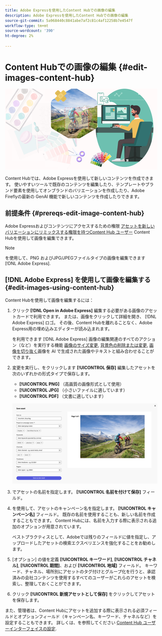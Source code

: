 ```yaml
---
title: Adobe Expressを使用したContent Hubでの画像の編集
description: Adobe Expressを使用したContent Hubでの画像の編集
source-git-commit: 5a968440c8841abe7af2c81c4af12258b7e4547f
workflow-type: tm+mt
source-wordcount: '390'
ht-degree: 2%

---
```


# Content Hubでの画像の編集 {#edit-images-content-hub}

![Adobe Expressを使用したContent Hubでの画像の編集](assets/edit-images-content-hub.png)

Content Hubでは、Adobe Expressを使用して新しいコンテンツを作成できます。 使いやすいツールで既存のコンテンツを編集したり、テンプレートやブランド要素を使用してオンブランドのバリエーションを作成したり、Adobe Fireflyの最新の GenAI 機能で新しいコンテンツを作成したりできます。

## 前提条件 {#prereqs-edit-image-content-hub}

Adobe Expressおよびコンテンツにアクセスするための権限 [アセットを新しいバリエーションにリミックスする権限を持つContent Hub ユーザー](/help/assets/deploy-content-hub.md#onboard-content-hub-users-remix-assets) Content Hubを使用して画像を編集できます。

>[!NOTE]
>
>を使用して、PNG およびJPG/JPEGファイルタイプの画像を編集できます [!DNL Adobe Express].

## [!DNL Adobe Express] を使用して画像を編集する {#edit-images-using-content-hub}

Content Hubを使用して画像を編集するには：

1. クリック **[!DNL Open in Adobe Express]** 編集する必要がある画像のアセットカードで利用できます。 または、画像をクリックして詳細を開き、 [!DNL Adobe Express] ロゴ。 その後、Content Hubを離れることなく、Adobe Express用の埋め込みエディターが読み込まれます。

   を利用できます [!DNL Adobe Express] 画像の編集関連のすべてのアクション（など）を実行する機能 [画像のサイズ変更](https://helpx.adobe.com/express/using/resize-image.html), [背景色の削除または変更](https://helpx.adobe.com/express/using/remove-background.html), [画像を切り抜く](https://helpx.adobe.com/express/using/crop-image.html)画像を AI で生成された画像やテキストと組み合わせることができます。

1. 変更を実行し、をクリックします **[!UICONTROL 保存]** 編集したアセットを次のいずれかの形式タイプで保存します。

   * **[!UICONTROL PNG]** （高画質の画像形式として使用）
   * **[!UICONTROL JPG]** （小さいファイルに適しています）
   * **[!UICONTROL PDF]** （文書に適しています）

   ![Adobe Express を使用した画像の保存](assets/adobe-express-save-as.png)

1. でアセットの名前を指定します。 **[!UICONTROL 名前を付けて保存]** フィールド。

1. を使用して、アセットのキャンペーン名を指定します。 **[!UICONTROL キャンペーン名]** フィールド。 既存の名前を使用することも、新しい名前を作成することもできます。 Content Hubには、名前を入力する際に表示される追加のオプションが用意されています。 <!--You can define multiple Campaign names for your upload. While you are typing a name, either click anywhere else within the dialog box or press the `,` (Comma) key to register the name.-->

   ベストプラクティスとして、Adobeでは残りのフィールドに値を指定し、アップロードしたアセットの検索エクスペリエンスを強化することをお勧めします。

1. [オプション] の値を定義 **[!UICONTROL キーワード]**, **[!UICONTROL チャネル]**, **[!UICONTROL 期間]**、および **[!UICONTROL 地域]** フィールド。 キーワード、チャネル、場所別にアセットのタグ付けとグループ化を行うと、承認済みの会社コンテンツを使用するすべてのユーザーがこれらのアセットを検索し、整理しておくことができます。

1. クリック **[!UICONTROL 新規アセットとして保存]** をクリックしてアセットを保存します。

また、管理者は、Content Hubにアセットを追加する際に表示される必須フィールドとオプションフィールド（キャンペーン名、キーワード、チャネルなど）を設定することもできます。 詳しくは、を参照してください [Content Hub ユーザーインターフェイスの設定](configure-content-hub-ui-options.md#configure-upload-options-content-hub).


